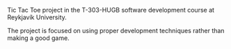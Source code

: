 Tic Tac Toe project in the T-303-HUGB software development course at Reykjavík University.

The project is focused on using proper development techniques rather than making a good game.
